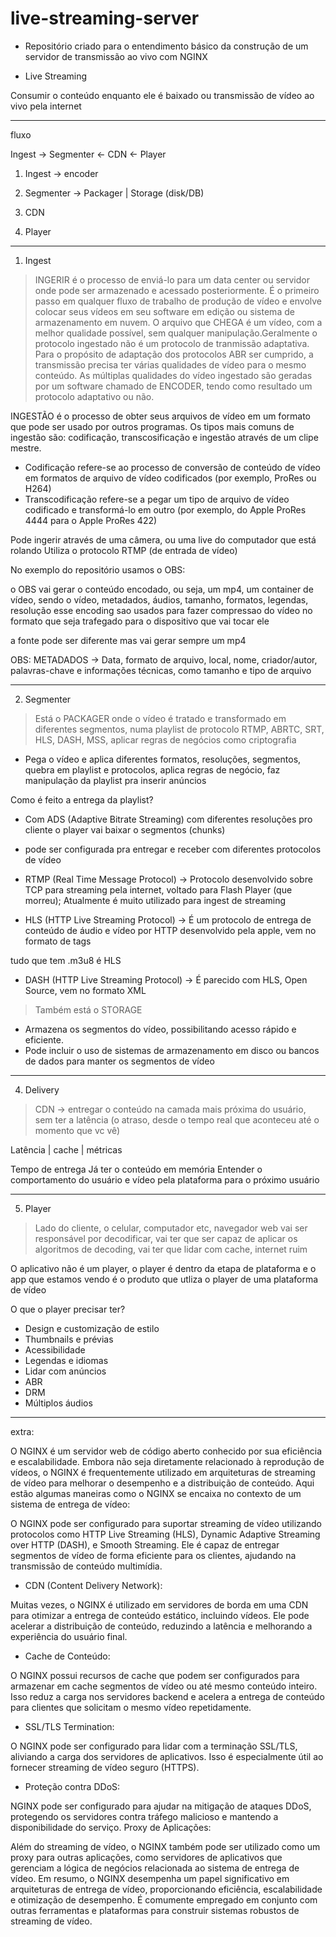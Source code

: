# live-streaming-server

- Repositório criado para o entendimento básico da construção de um servidor de transmissão ao vivo com NGINX

* Live Streaming

Consumir o conteúdo enquanto ele é baixado ou transmissão de vídeo ao vivo pela internet

---

fluxo

Ingest -> Segmenter <- CDN <- Player

1. Ingest -> encoder

2. Segmenter -> Packager | Storage (disk/DB)

3. CDN

4. Player

---

1. Ingest

> INGERIR é o processo de enviá-lo para um data center ou servidor onde pode ser armazenado e acessado posteriormente. É o primeiro passo em qualquer fluxo de trabalho de produção de vídeo e envolve colocar seus vídeos em seu software em edição ou sistema de armazenamento em nuvem. O arquivo que CHEGA é um vídeo, com a melhor qualidade possível, sem qualquer manipulação.Geralmente o protocolo ingestado não é um protocolo de tranmissão adaptativa. Para o propósito de adaptação dos protocolos ABR ser cumprido, a transmissão precisa ter várias qualidades de vídeo para o mesmo conteúdo. As múltiplas qualidades do vídeo ingestado são geradas por um software chamado de ENCODER, tendo como resultado um protocolo adaptativo ou não.

INGESTÃO é o processo de obter seus arquivos de vídeo em um formato que pode ser usado por outros programas. Os tipos mais comuns de ingestão são: codificação, transcosificação e ingestão através de um clipe mestre.

- Codificação refere-se ao processo de conversão de conteúdo de vídeo em formatos de arquivo de vídeo codificados (por exemplo, ProRes ou H264)
- Transcodificação refere-se a pegar um tipo de arquivo de vídeo codificado e transformá-lo em outro (por exemplo, do Apple ProRes 4444 para o Apple ProRes 422)

Pode ingerir através de uma câmera, ou uma live do computador que está rolando
Utiliza o protocolo RTMP (de entrada de vídeo)

No exemplo do repositório usamos o OBS:

o OBS vai gerar o conteúdo encodado, ou seja, um mp4, um container de vídeo, sendo o vídeo, metadados, áudios, tamanho, formatos, legendas, resolução
esse encoding sao usados para fazer compressao do vídeo no formato que seja trafegado para o dispositivo que vai tocar ele

a fonte pode ser diferente mas vai gerar sempre um mp4

OBS: METADADOS -> Data, formato de arquivo, local, nome, criador/autor, palavras-chave e informações técnicas, como tamanho e tipo de arquivo

---

2. Segmenter

> Está o PACKAGER onde o vídeo é tratado e transformado em diferentes segmentos, numa playlist de protocolo RTMP, ABRTC, SRT, HLS, DASH, MSS, aplicar regras de negócios como criptografia
 - Pega o vídeo e aplica diferentes formatos, resoluções, segmentos, quebra em playlist e protocolos, aplica regras de negócio, faz manipulação da playlist pra inserir anúncios

Como é feito a entrega da playlist?

- Com ADS (Adaptive Bitrate Streaming) com diferentes resoluções pro cliente o player vai baixar o segmentos (chunks)
- pode ser configurada pra entregar e receber com diferentes protocolos de vídeo

- RTMP (Real Time Message Protocol) -> Protocolo desenvolvido sobre TCP para streaming pela internet, voltado para Flash Player (que morreu); Atualmente é muito utilizado para ingest de streaming

- HLS (HTTP Live Streaming Protocol) -> É um protocolo de entrega de conteúdo de áudio e vídeo por HTTP desenvolvido pela apple, vem no formato de tags

tudo que tem .m3u8 é HLS

- DASH (HTTP Live Streaming Protocol) -> É parecido com HLS, Open Source, vem no formato XML

> Também está o STORAGE
 - Armazena os segmentos do vídeo, possibilitando acesso rápido e eficiente.
 - Pode incluir o uso de sistemas de armazenamento em disco ou bancos de dados para manter os segmentos de vídeo

---

4. Delivery

> CDN -> entregar o conteúdo na camada mais próxima do usuário, sem ter a latência (o atraso, desde o tempo real que aconteceu até o momento que vc vê)

Latência | cache | métricas

Tempo de entrega Já ter o conteúdo em memória Entender o comportamento do usuário e vídeo pela plataforma
para o próximo usuário

---

5. Player

> Lado do cliente, o celular, computador etc, navegador web vai ser responsável por decodificar, vai ter que ser capaz de aplicar os algoritmos de decoding, vai ter que lidar com cache, internet ruim

O aplicativo não é um player, o player é dentro da etapa de plataforma e o app que estamos vendo é o produto que utliza o player de uma plataforma de vídeo

O que o player precisar ter?

- Design e customização de estilo
- Thumbnails e prévias
- Acessibilidade
- Legendas e idiomas
- Lidar com anúncios
- ABR
- DRM
- Múltiplos áudios

---
extra: 

O NGINX é um servidor web de código aberto conhecido por sua eficiência e escalabilidade. Embora não seja diretamente relacionado à reprodução de vídeos, o NGINX é frequentemente utilizado em arquiteturas de streaming de vídeo para melhorar o desempenho e a distribuição de conteúdo. Aqui estão algumas maneiras como o NGINX se encaixa no contexto de um sistema de entrega de vídeo:

O NGINX pode ser configurado para suportar streaming de vídeo utilizando protocolos como HTTP Live Streaming (HLS), Dynamic Adaptive Streaming over HTTP (DASH), e Smooth Streaming. Ele é capaz de entregar segmentos de vídeo de forma eficiente para os clientes, ajudando na transmissão de conteúdo multimídia.

- CDN (Content Delivery Network):

Muitas vezes, o NGINX é utilizado em servidores de borda em uma CDN para otimizar a entrega de conteúdo estático, incluindo vídeos. Ele pode acelerar a distribuição de conteúdo, reduzindo a latência e melhorando a experiência do usuário final.

- Cache de Conteúdo:

O NGINX possui recursos de cache que podem ser configurados para armazenar em cache segmentos de vídeo ou até mesmo conteúdo inteiro. Isso reduz a carga nos servidores backend e acelera a entrega de conteúdo para clientes que solicitam o mesmo vídeo repetidamente.

- SSL/TLS Termination:

O NGINX pode ser configurado para lidar com a terminação SSL/TLS, aliviando a carga dos servidores de aplicativos. Isso é especialmente útil ao fornecer streaming de vídeo seguro (HTTPS).

- Proteção contra DDoS:

NGINX pode ser configurado para ajudar na mitigação de ataques DDoS, protegendo os servidores contra tráfego malicioso e mantendo a disponibilidade do serviço.
Proxy de Aplicações:

Além do streaming de vídeo, o NGINX também pode ser utilizado como um proxy para outras aplicações, como servidores de aplicativos que gerenciam a lógica de negócios relacionada ao sistema de entrega de vídeo.
Em resumo, o NGINX desempenha um papel significativo em arquiteturas de entrega de vídeo, proporcionando eficiência, escalabilidade e otimização de desempenho. É comumente empregado em conjunto com outras ferramentas e plataformas para construir sistemas robustos de streaming de vídeo.
